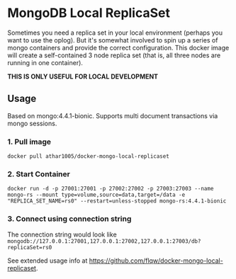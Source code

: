 # MongoDB Local ReplicaSet

Sometimes you need a replica set in your local environment (perhaps you want to use the oplog). But it's somewhat involved to spin up a series of mongo containers and provide the correct configuration. This docker image will create a self-contained 3 node replica set (that is, all three nodes are running in one container).

**THIS IS ONLY USEFUL FOR LOCAL DEVELOPMENT**

## Usage

Based on mongo:4.4.1-bionic. Supports multi document transactions via mongo sessions.

### 1. Pull image
`docker pull athar1005/docker-mongo-local-replicaset`

### 2. Start Container

`docker run -d -p 27001:27001 -p 27002:27002 -p 27003:27003 --name mongo-rs --mount type=volume,source=data,target=/data -e "REPLICA_SET_NAME=rs0" --restart=unless-stopped mongo-rs:4.4.1-bionic`

### 3. Connect using connection string
The connection string would look like `mongodb://127.0.0.1:27001,127.0.0.1:27002,127.0.0.1:27003/db?replicaSet=rs0`


See extended usage info at https://github.com/flqw/docker-mongo-local-replicaset.
